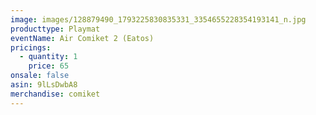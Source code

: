 ```yaml
---
image: images/128879490_1793225830835331_3354655228354193141_n.jpg
producttype: Playmat
eventName: Air Comiket 2 (Eatos)
pricings:
  - quantity: 1
    price: 65
onsale: false
asin: 9lLsDwbA8
merchandise: comiket
---
```

